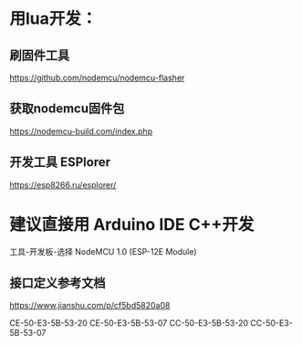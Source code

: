 # 用lua开发：

## 刷固件工具

https://github.com/nodemcu/nodemcu-flasher

## 获取nodemcu固件包

https://nodemcu-build.com/index.php

## 开发工具 ESPlorer

https://esp8266.ru/esplorer/


# 建议直接用 Arduino IDE C++开发

工具-开发板-选择 NodeMCU 1.0 (ESP-12E Module)

## 接口定义参考文档

https://www.jianshu.com/p/cf5bd5820a08


CE-50-E3-5B-53-20
CE-50-E3-5B-53-07
CC-50-E3-5B-53-20
CC-50-E3-5B-53-07